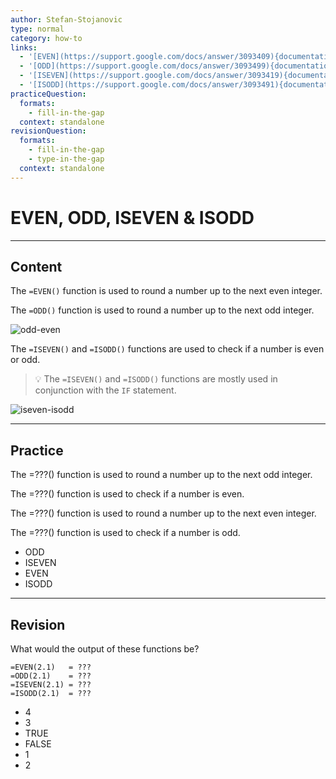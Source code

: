 ```yaml
---
author: Stefan-Stojanovic
type: normal
category: how-to
links:
  - '[EVEN](https://support.google.com/docs/answer/3093409){documentation}'
  - '[ODD](https://support.google.com/docs/answer/3093499){documentation}'
  - '[ISEVEN](https://support.google.com/docs/answer/3093419){documentation}'
  - '[ISODD](https://support.google.com/docs/answer/3093491){documentation}'
practiceQuestion:
  formats:
    - fill-in-the-gap
  context: standalone
revisionQuestion:
  formats:
    - fill-in-the-gap
    - type-in-the-gap
  context: standalone
---
```


# EVEN, ODD, ISEVEN & ISODD


---

## Content

The `=EVEN()` function is used to round a number up to the next even integer.

The `=ODD()` function is used to round a number up to the next odd integer.

![odd-even](https://img.enkipro.com/6fb412059ff7faa8f283439a89ec4318.png)

The `=ISEVEN()` and `=ISODD()` functions are used to check if a number is even or odd.

> 💡 The `=ISEVEN()` and `=ISODD()` functions are mostly used in conjunction with the `IF` statement.

![iseven-isodd](https://img.enkipro.com/8ab24101db93d90cc142bdf9232475f0.png)


---

## Practice

The =???() function is used to round a number up to the next odd integer.

The =???() function is used to check if a number is even.

The =???() function is used to round a number up to the next even integer.

The =???() function is used to check if a number is odd.

- ODD
- ISEVEN
- EVEN
- ISODD


---

## Revision

What would the output of these functions be?

```plain-text
=EVEN(2.1)   = ???
=ODD(2.1)    = ???
=ISEVEN(2.1) = ???
=ISODD(2.1)  = ???
```

- 4
- 3
- TRUE
- FALSE
- 1
- 2
